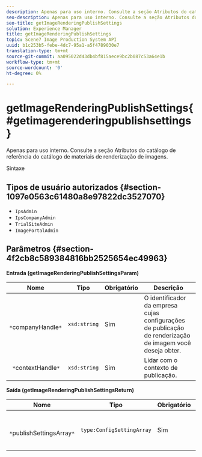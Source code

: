 ```yaml
---
description: Apenas para uso interno. Consulte a seção Atributos do catálogo de referência do catálogo de materiais de renderização de imagens.
seo-description: Apenas para uso interno. Consulte a seção Atributos do catálogo de referência do catálogo de materiais de renderização de imagens.
seo-title: getImageRenderingPublishSettings
solution: Experience Manager
title: getImageRenderingPublishSettings
topic: Scene7 Image Production System API
uuid: b1c253b5-febe-4dc7-95a1-a5f4789030e7
translation-type: tm+mt
source-git-commit: aa095022d43db4bf815aece9bc2b087c53a64e1b
workflow-type: tm+mt
source-wordcount: '0'
ht-degree: 0%

---
```



# getImageRenderingPublishSettings{#getimagerenderingpublishsettings}

Apenas para uso interno. Consulte a seção Atributos do catálogo de referência do catálogo de materiais de renderização de imagens.

Sintaxe

## Tipos de usuário autorizados {#section-1097e0563c61480a8e97822dc3527070}

* `IpsAdmin`
* `IpsCompanyAdmin`
* `TrialSiteAdmin`
* `ImagePortalAdmin`

## Parâmetros {#section-4f2cb8c589384816bb2525654ec49963}

**Entrada (getImageRenderingPublishSettingsParam)**

| Nome | Tipo | Obrigatório | Descrição |
|---|---|---|---|
| ` *`companyHandle`*` | `xsd:string` | Sim | O identificador da empresa cujas configurações de publicação de renderização de imagem você deseja obter. |
| ` *`contextHandle`*` | `xsd:string` | Sim | Lidar com o contexto de publicação. |

**Saída (getImageRenderingPublishSettingsReturn)**

| Nome | Tipo | Obrigatório | Descrição |
|---|---|---|---|
| ` *`publishSettingsArray`*` | `type:ConfigSettingArray` | Sim | Configurações de publicação de renderização de imagem. |

